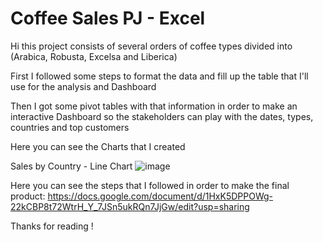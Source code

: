 # Coffee Sales PJ - Excel

Hi this project consists of several orders of coffee types divided into (Arabica, Robusta, Excelsa and Liberica)

First I followed some steps to format the data and fill up the table that I'll use for the analysis and Dashboard

Then I got some pivot tables with that information in order to make an interactive Dashboard so the stakeholders can play with the dates, types, countries and top customers

Here you can see the Charts that I created

Sales by Country - Line Chart
![image](https://github.com/NicoGit333/Coffee-Sales-PJ---Excel/assets/109071671/59d6b94b-b197-4f90-9a6a-38f3f6ba80c5)





Here you can see the steps that I followed in order to make the final product: https://docs.google.com/document/d/1HxK5DPPOWg-22kCBP8t72WtrH_Y_7JSn5ukRQn7JjGw/edit?usp=sharing


Thanks for reading !
